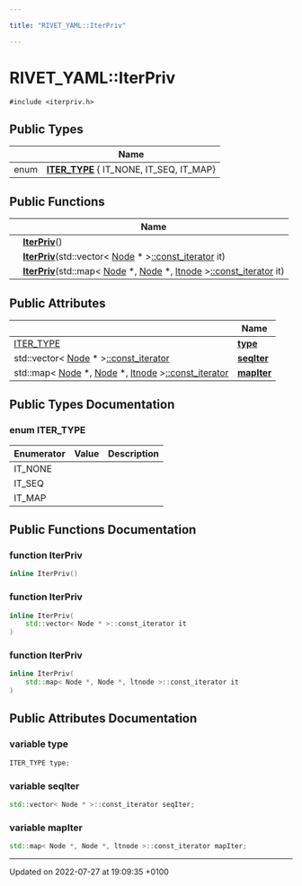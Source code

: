 ```yaml
---

title: "RIVET_YAML::IterPriv"

---
```


# RIVET_YAML::IterPriv






`#include <iterpriv.h>`

## Public Types

|                | Name           |
| -------------- | -------------- |
| enum| **[ITER_TYPE](http://example.org/classes/structrivet__yaml_1_1iterpriv/#enum-iter-type)** { IT_NONE, IT_SEQ, IT_MAP} |

## Public Functions

|                | Name           |
| -------------- | -------------- |
| | **[IterPriv](http://example.org/classes/structrivet__yaml_1_1iterpriv/#function-iterpriv)**() |
| | **[IterPriv](http://example.org/classes/structrivet__yaml_1_1iterpriv/#function-iterpriv)**(std::vector< <a href="http://example.org/classes/classrivet__yaml_1_1node/">Node</a> * ><a href="http://example.org/namespaces/namespacerivet__yaml/#typedef-const-iterator">::const_iterator</a> it) |
| | **[IterPriv](http://example.org/classes/structrivet__yaml_1_1iterpriv/#function-iterpriv)**(std::map< <a href="http://example.org/classes/classrivet__yaml_1_1node/">Node</a> *, <a href="http://example.org/classes/classrivet__yaml_1_1node/">Node</a> *, <a href="http://example.org/classes/structrivet__yaml_1_1ltnode/">ltnode</a> ><a href="http://example.org/namespaces/namespacerivet__yaml/#typedef-const-iterator">::const_iterator</a> it) |

## Public Attributes

|                | Name           |
| -------------- | -------------- |
| <a href="http://example.org/classes/structrivet__yaml_1_1iterpriv/#enum-iter-type">ITER_TYPE</a> | **[type](http://example.org/classes/structrivet__yaml_1_1iterpriv/#variable-type)**  |
| std::vector< <a href="http://example.org/classes/classrivet__yaml_1_1node/">Node</a> * ><a href="http://example.org/namespaces/namespacerivet__yaml/#typedef-const-iterator">::const_iterator</a> | **[seqIter](http://example.org/classes/structrivet__yaml_1_1iterpriv/#variable-seqiter)**  |
| std::map< <a href="http://example.org/classes/classrivet__yaml_1_1node/">Node</a> *, <a href="http://example.org/classes/classrivet__yaml_1_1node/">Node</a> *, <a href="http://example.org/classes/structrivet__yaml_1_1ltnode/">ltnode</a> ><a href="http://example.org/namespaces/namespacerivet__yaml/#typedef-const-iterator">::const_iterator</a> | **[mapIter](http://example.org/classes/structrivet__yaml_1_1iterpriv/#variable-mapiter)**  |

## Public Types Documentation

### enum ITER_TYPE

| Enumerator | Value | Description |
| ---------- | ----- | ----------- |
| IT_NONE | |   |
| IT_SEQ | |   |
| IT_MAP | |   |




## Public Functions Documentation

### function IterPriv

```cpp
inline IterPriv()
```


### function IterPriv

```cpp
inline IterPriv(
    std::vector< Node * >::const_iterator it
)
```


### function IterPriv

```cpp
inline IterPriv(
    std::map< Node *, Node *, ltnode >::const_iterator it
)
```


## Public Attributes Documentation

### variable type

```cpp
ITER_TYPE type;
```


### variable seqIter

```cpp
std::vector< Node * >::const_iterator seqIter;
```


### variable mapIter

```cpp
std::map< Node *, Node *, ltnode >::const_iterator mapIter;
```


-------------------------------

Updated on 2022-07-27 at 19:09:35 +0100